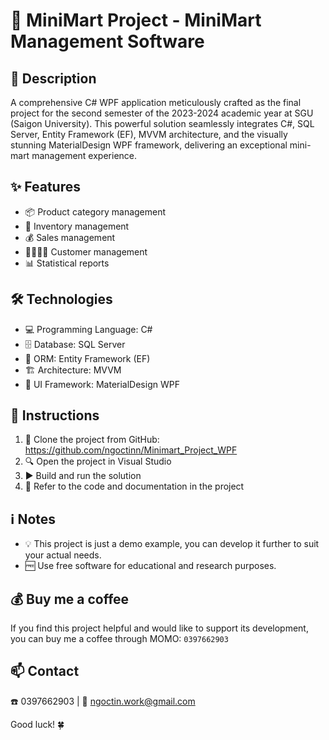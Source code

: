 # 🏪 MiniMart Project - MiniMart Management Software

## 📃 Description
A comprehensive C# WPF application meticulously crafted as the final project for the second semester of the 2023-2024 academic year at SGU (Saigon University). This powerful solution seamlessly integrates C#, SQL Server, Entity Framework (EF), MVVM architecture, and the visually stunning MaterialDesign WPF framework, delivering an exceptional mini-mart management experience.

## ✨ Features
- 📦 Product category management
- 📝 Inventory management  
- 💰 Sales management
- 👨‍👩‍👧‍👦 Customer management
- 📊 Statistical reports

## 🛠️ Technologies
- 💻 Programming Language: C#
- 🗄️ Database: SQL Server
- 🔗 ORM: Entity Framework (EF)
- 🏗️ Architecture: MVVM
- 🎨 UI Framework: MaterialDesign WPF

## 🚀 Instructions
1. 📂 Clone the project from GitHub: https://github.com/ngoctinn/Minimart_Project_WPF
2. 🔍 Open the project in Visual Studio
3. ▶️ Build and run the solution
4. 📖 Refer to the code and documentation in the project

## ℹ️ Notes
- 💡 This project is just a demo example, you can develop it further to suit your actual needs.
- 🆓 Use free software for educational and research purposes.

## 💰 Buy me a coffee
If you find this project helpful and would like to support its development, you can buy me a coffee through MOMO: `0397662903`

## 📫 Contact
☎️ 0397662903 | 📧 ngoctin.work@gmail.com

Good luck! 🍀

